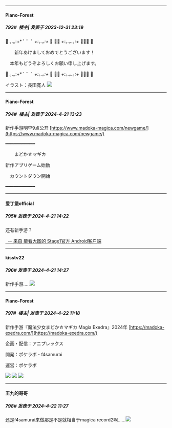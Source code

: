 
*****

####  Piano-Forest  
##### 793#         楼主| 发表于 2023-12-31 23:19

🐲 ｡.｡:+* ﾟ ゜ﾟ *+:｡.｡:+* ﾟ ゜ﾟ *+:｡.｡.｡:+* ﾟ゜ﾟ 🐲

　　新年あけましておめでとうございます！

　本年もどうぞよろしくお願い申し上げます。

🐲 ｡.｡:+* ﾟ ゜ﾟ *+:｡.｡:+* ﾟ ゜ﾟ *+:｡.｡.｡:+* ﾟ゜ﾟ 🐲

イラスト：長田寛人
<img src="https://p.sda1.dev/15/8f3175a99c412a367004f5f8d0432326/20231231_231816.jpg" referrerpolicy="no-referrer">

*****

####  Piano-Forest  
##### 794#         楼主| 发表于 2024-4-21 13:23

新作手游明早9点公开
[https://www.madoka-magica.com/newgame/](https://www.madoka-magica.com/newgame/)

━━━━━━━━━━━

　　まどか☆マギカ 

 新作アプリゲーム始動

　カウントダウン開始　

━━━━━━━━━━━


*****

####  爱丁堡official  
##### 795#       发表于 2024-4-21 14:22

还有新手游？

[  -- 来自 能看大图的 Stage1官方 Android客户端](https://www.coolapk.com/apk/140634)


*****

####  kisstv22  
##### 796#       发表于 2024-4-21 14:27

新作手游.....<img src="https://static.saraba1st.com/image/smiley/face2017/015.png" referrerpolicy="no-referrer">


*****

####  Piano-Forest  
##### 797#         楼主| 发表于 2024-4-22 11:18

新作手游『魔法少女まどか☆マギカ Magia Exedra』2024年
[https://madoka-exedra.com/](https://madoka-exedra.com/)

企画・配信：アニプレックス

開発：ポケラボ・f4samurai

運営：ポケラボ

<img src="https://p.sda1.dev/17/5a00204c3bcb8d09dbb6789e40aad0c9/20240422_105627.jpg" referrerpolicy="no-referrer">
<img src="https://p.sda1.dev/17/634fd4432b66abe3af832954ffe8de83/kv_black_pc.jpg" referrerpolicy="no-referrer">
<img src="https://p.sda1.dev/17/6b8aeb0af7fc28b111f59fffa72eb468/img_lighthouse_pc.jpg" referrerpolicy="no-referrer">


*****

####  王九的哥哥  
##### 798#       发表于 2024-4-22 11:27

还是f4samurai来做那是不是就相当于magica record2啊……<img src="https://static.saraba1st.com/image/smiley/face2017/001.png" referrerpolicy="no-referrer">

